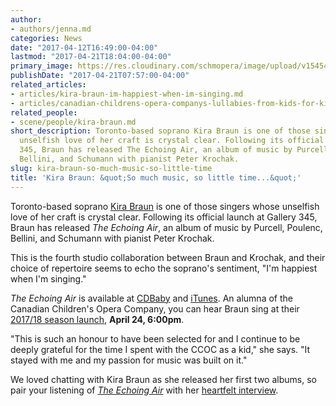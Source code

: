 ```yaml
---
author:
- authors/jenna.md
categories: News
date: "2017-04-12T16:49:00-04:00"
lastmod: "2017-04-21T18:04:00-04:00"
primary_image: https://res.cloudinary.com/schmopera/image/upload/v1545409169/media/webhook-uploads/1492030192447/2017-04-13---Braun-CD.jpg.jpg
publishDate: "2017-04-21T07:57:00-04:00"
related_articles:
- articles/kira-braun-im-happiest-when-im-singing.md
- articles/canadian-childrens-opera-companys-lullabies-from-kids-for-kids.md
related_people:
- scene/people/kira-braun.md
short_description: Toronto-based soprano Kira Braun is one of those singers whose
  unselfish love of her craft is crystal clear. Following its official launch at Gallery
  345, Braun has released The Echoing Air, an album of music by Purcell, Poulenc,
  Bellini, and Schumann with pianist Peter Krochak.
slug: kira-braun-so-much-music-so-little-time
title: 'Kira Braun: &quot;So much music, so little time...&quot;'
---
```


Toronto-based soprano [Kira Braun](/kira-braun-im-happiest-when-im-singing/) is one of those singers whose unselfish love of her craft is crystal clear. Following its official launch at Gallery 345, Braun has released *The Echoing Air*, an album of music by Purcell, Poulenc, Bellini, and Schumann with pianist Peter Krochak.

This is the fourth studio collaboration between Braun and Krochak, and their choice of repertoire seems to echo the soprano's sentiment, "I'm happiest when I'm singing."

*The Echoing Air* is available at [CDBaby](https://www.cdbaby.com/cd/kirabraunsoprano3) and [iTunes](https://itun.es/ca/SPj6ib). An alumna of the Canadian Children's Opera Company, you can hear Braun sing at their [2017/18 season launch](http://www.evite.com/event/0020BMIEK66K7U55OEPHDL6PQAKNR4/rsvp), **April 24, 6:00pm**. 

"This is such an honour to have been selected for and I continue to be deeply grateful for the time I spent with the CCOC as a kid," she says. "It stayed with me and my passion for music was built on it."

We loved chatting with Kira Braun as she released her first two albums, so pair your listening of [*The Echoing Air*](https://itun.es/ca/SPj6ib) with her [heartfelt interview](/kira-braun-im-happiest-when-im-singing/).
